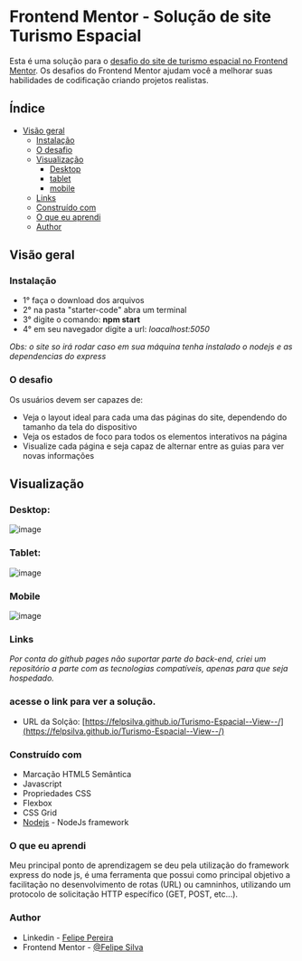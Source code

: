 # Frontend Mentor - Solução de site Turismo Espacial

Esta é uma solução para o [desafio do site de turismo espacial no Frontend Mentor](https://www.frontendmentor.io/challenges/space-tourism-multipage-website-gRWj1URZ3). Os desafios do Frontend Mentor ajudam você a melhorar suas habilidades de codificação criando projetos realistas.


## Índice

- [Visão geral](#visão-geral)
  - [Instalação](#instalação)
  - [O desafio](#o-desafio)
  - [Visualização](#visualização)
    - [Desktop](#desktop)
    - [tablet](#tablet)
    - [mobile](#mobile)
  - [Links](#links)
  - [Construído com](construído-com)
  - [O que eu aprendi](o-que-eu-qprendi)
  - [Author](#author)

## Visão geral

### Instalação

- 1° faça o download dos arquivos
- 2° na pasta "starter-code" abra um terminal
- 3° digite o comando: **npm start**
- 4° em seu navegador digite a url: *loacalhost:5050*

*Obs: o site so irá rodar caso em sua máquina tenha instalado o nodejs e as dependencias do express*

### O desafio

Os usuários devem ser capazes de:

- Veja o layout ideal para cada uma das páginas do site, dependendo do tamanho da tela do dispositivo
- Veja os estados de foco para todos os elementos interativos na página
- Visualize cada página e seja capaz de alternar entre as guias para ver novas informações

## Visualização

### Desktop:

![image](https://user-images.githubusercontent.com/110566575/202327099-8f8f8d75-558f-400a-861e-4b4b0f50c238.png)

### Tablet:

![image](https://user-images.githubusercontent.com/110566575/203161263-f73d253f-d73a-4be1-b142-af50f7225578.png)

### Mobile

![image](https://user-images.githubusercontent.com/110566575/203161449-89c310c9-d936-4efb-bf9f-e75795684e0e.png)



### Links

*Por conta do github pages não suportar parte do back-end, criei um repositório a parte com as tecnologias compatíveis, 
apenas para que seja hospedado.*

<h3>acesse o link para ver a solução.</h3>

- URL da Solção: [https://felpsilva.github.io/Turismo-Espacial--View--/](https://felpsilva.github.io/Turismo-Espacial--View--/)

### Construído com

- Marcação HTML5 Semântica
- Javascript
- Propriedades CSS
- Flexbox
- CSS Grid
- [Nodejs](https://expressjs.com/pt-br/) - NodeJs framework


### O que eu aprendi

Meu principal ponto de aprendizagem se deu pela utilização do framework express do node js,
é uma ferramenta que possui como principal objetivo a facilitação no desenvolvimento de rotas
(URL) ou camninhos, utilizando um protocolo de solicitação HTTP específico (GET, POST, etc...).



### Author

- Linkedin - [Felipe Pereira](https://www.linkedin.com/in/felipe-pereira-20b70a205/)
- Frontend Mentor - [@Felipe Silva](https://www.frontendmentor.io/profile/felpsilva)

